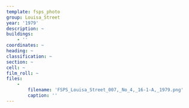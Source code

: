 ```yaml
---
template: fsps_photo
group: Louisa_Street
year: '1979'
description: ~
buildings:
    - ''
coordinates: ~
heading: ~
classification: ~
section: ~
cell: ~
film_roll: ~
files:
    -
        filename: 'FSPS_Louisa_Street_007,_No_4,_16-1-A,_1979.png'
        caption: ''
---
```

